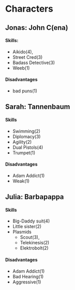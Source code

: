 # Characters

## Jonas: John C(ena)

#### Skills:
* Aikido(4),
* Street Cred(3)
* Badass Detective(3)
* Weeb(1)

#### Disadvantages 
* bad puns(1)

## Sarah: Tannenbaum

#### Skills
* Swimming(2)
* Diplomacy(3)
* Agility(2)
* Dual Pistols(4)
* Trumpet(1)

#### Disadvantages
* Adam Addict(1)
* Weak(1)

## Julia: Barbapappa

#### Skills
* Big-Daddy suit(4)
* Little sister(2)
* Plasmids
	* Scout(3),
	* Telekinesis(2)
	* Elektrobolt(2)

#### Disadvantages
* Adam Addict(1)
* Bad Hearing(1)
* Aggressive(1)
